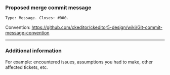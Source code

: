 ### Proposed merge commit message

```
Type: Message. Closes: #000.
```

Convention:
https://github.com/ckeditor/ckeditor5-design/wiki/Git-commit-message-convention

---

### Additional information

For example: encountered issues, assumptions you had to make, other affected tickets, etc.
